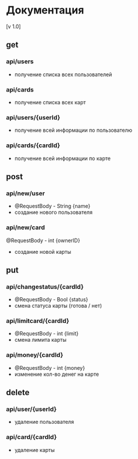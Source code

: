 # Документация
[v 1.0]

## get
### api/users
- получение списка всех пользователей
### api/cards
- получение списка всех карт
### api/users/{userId}
- получение всей информации по пользователю
### api/cards/{cardId}
- получение всей информации по карте

## post
### api/new/user
- @RequestBody - String {name}
- создание нового пользователя
### api/new/card
@RequestBody - int {ownerID}
- создание новой карты

## put
### api/changestatus/{cardId}
- @RequestBody - Bool {status}
- смена статуса карты (готова / нет)
### api/limitcard/{cardId}
- @RequestBody - int {limit}
- смена лимита карты
### api/money/{cardId}
- @RequestBody - int {money}
- изменение кол-во денег на карте

## delete
### api/user/{userId}
- удаление пользователя
### api/card/{cardId}
- удаление карты

